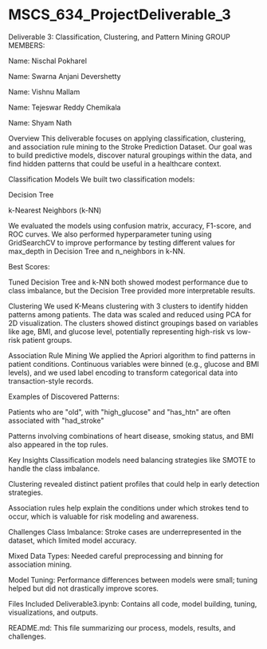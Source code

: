 # MSCS_634_ProjectDeliverable_3

Deliverable 3: Classification, Clustering, and Pattern Mining
GROUP MEMBERS:

Name: Nischal Pokharel

Name: Swarna Anjani Devershetty

Name: Vishnu Mallam

Name: Tejeswar Reddy Chemikala

Name: Shyam Nath

Overview
This deliverable focuses on applying classification, clustering, and association rule mining to the Stroke Prediction Dataset. Our goal was to build predictive models, discover natural groupings within the data, and find hidden patterns that could be useful in a healthcare context.

Classification Models
We built two classification models:

Decision Tree

k-Nearest Neighbors (k-NN)

We evaluated the models using confusion matrix, accuracy, F1-score, and ROC curves. We also performed hyperparameter tuning using GridSearchCV to improve performance by testing different values for max_depth in Decision Tree and n_neighbors in k-NN.

Best Scores:

Tuned Decision Tree and k-NN both showed modest performance due to class imbalance, but the Decision Tree provided more interpretable results.

Clustering
We used K-Means clustering with 3 clusters to identify hidden patterns among patients. The data was scaled and reduced using PCA for 2D visualization. The clusters showed distinct groupings based on variables like age, BMI, and glucose level, potentially representing high-risk vs low-risk patient groups.

Association Rule Mining
We applied the Apriori algorithm to find patterns in patient conditions. Continuous variables were binned (e.g., glucose and BMI levels), and we used label encoding to transform categorical data into transaction-style records.

Examples of Discovered Patterns:

Patients who are "old", with "high_glucose" and "has_htn" are often associated with "had_stroke"

Patterns involving combinations of heart disease, smoking status, and BMI also appeared in the top rules.

Key Insights
Classification models need balancing strategies like SMOTE to handle the class imbalance.

Clustering revealed distinct patient profiles that could help in early detection strategies.

Association rules help explain the conditions under which strokes tend to occur, which is valuable for risk modeling and awareness.

Challenges
Class Imbalance: Stroke cases are underrepresented in the dataset, which limited model accuracy.

Mixed Data Types: Needed careful preprocessing and binning for association mining.

Model Tuning: Performance differences between models were small; tuning helped but did not drastically improve scores.

Files Included
Deliverable3.ipynb: Contains all code, model building, tuning, visualizations, and outputs.

README.md: This file summarizing our process, models, results, and challenges.
